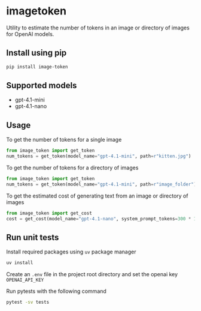# imagetoken

Utility to estimate the number of tokens in an image or directory of images for OpenAI models.

## Install using pip

```bash
pip install image-token
```

## Supported models

- gpt-4.1-mini
- gpt-4.1-nano

## Usage

To get the number of tokens for a single image
```python
from image_token import get_token
num_tokens = get_token(model_name="gpt-4.1-mini", path=r"kitten.jpg")
```

To get the number of tokens for a directory of images
```python
from image_token import get_token
num_tokens = get_token(model_name="gpt-4.1-mini", path=r"image_folder")
```

To get the estimated cost of generating text from an image or directory of images
```python
from image_token import get_cost
cost = get_cost(model_name="gpt-4.1-nano", system_prompt_tokens=300 * 100, approx_output_tokens=100 * 100, path=r"image_folder")
```

## Run unit tests

Install required packages using `uv` package manager

```bash
uv install
```

Create an `.env` file in the project root directory and set the openai key `OPENAI_API_KEY`

Run pytests with the following command

```bash
pytest -sv tests
```